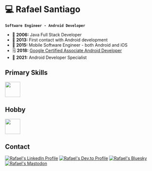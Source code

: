 # 💻 Rafael Santiago
**`Software Engineer - Android Developer`**

- 🫣 **2006:** Java Full Stack Developer
- 👀 **2013:** First contact with Android development
- 📱 **2015:** Mobile Software Engineer - both Android and iOS
- 🗒️ **2018:** [Google Certified Associate Android Developer](https://www.credential.net/ea499f04-8229-4294-874b-0a7a0cf2b358#acc.Zzy5IxS2)
- 🎉 **2021:** Android Developer Specialist

## Primary Skills
<!--
<a href=#><img height="50" src="https://user-images.githubusercontent.com/25181517/117269608-b7dcfb80-ae58-11eb-8e66-6cc8753553f0.png"></a>
<a href=#><img height="50" src="https://skillicons.dev/icons?i=kotlin,androidstudio,gradle&theme=dark"></a>
-->
<a href=#><img height="50" src="https://go-skill-icons.vercel.app/api/icons?i=android,kotlin,androidstudio,gradle&theme=dark&titles=true"></a>


## Hobby
<a href=#><img height="50" src="https://go-skill-icons.vercel.app/api/icons?i=c,cpp,arduino,raspberrypi&theme=dark&titles=true"></a>

## Contact
[![Rafael's LinkedIn Profile](https://go-skill-icons.vercel.app/api/icons?i=linkedin&theme=dark&titles=true)](https://www.linkedin.com/in/rmxsantiago/)
[![Rafael's Dev.to Profile](https://go-skill-icons.vercel.app/api/icons?i=devto&theme=dark&titles=true)](https://dev.to/rmxsantiago)
[![Rafael's Bluesky](https://go-skill-icons.vercel.app/api/icons?i=bluesky&theme=dark&titles=true)](https://bsky.app/profile/rmxsantiago.bsky.social)
[![Rafael's Mastodon](https://go-skill-icons.vercel.app/api/icons?i=mastodon&theme=dark&titles=true)](https://mastodon.social/@rmxsantiago)
